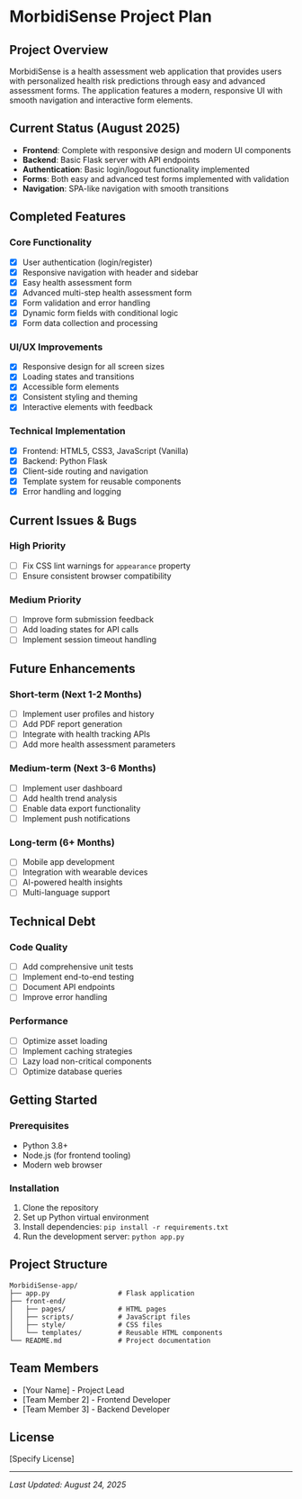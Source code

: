 # MorbidiSense Project Plan

## Project Overview
MorbidiSense is a health assessment web application that provides users with personalized health risk predictions through easy and advanced assessment forms. The application features a modern, responsive UI with smooth navigation and interactive form elements.

## Current Status (August 2025)
- **Frontend**: Complete with responsive design and modern UI components
- **Backend**: Basic Flask server with API endpoints
- **Authentication**: Basic login/logout functionality implemented
- **Forms**: Both easy and advanced test forms implemented with validation
- **Navigation**: SPA-like navigation with smooth transitions

## Completed Features

### Core Functionality
- [x] User authentication (login/register)
- [x] Responsive navigation with header and sidebar
- [x] Easy health assessment form
- [x] Advanced multi-step health assessment form
- [x] Form validation and error handling
- [x] Dynamic form fields with conditional logic
- [x] Form data collection and processing

### UI/UX Improvements
- [x] Responsive design for all screen sizes
- [x] Loading states and transitions
- [x] Accessible form elements
- [x] Consistent styling and theming
- [x] Interactive elements with feedback

### Technical Implementation
- [x] Frontend: HTML5, CSS3, JavaScript (Vanilla)
- [x] Backend: Python Flask
- [x] Client-side routing and navigation
- [x] Template system for reusable components
- [x] Error handling and logging

## Current Issues & Bugs

### High Priority
- [ ] Fix CSS lint warnings for `appearance` property
- [ ] Ensure consistent browser compatibility

### Medium Priority
- [ ] Improve form submission feedback
- [ ] Add loading states for API calls
- [ ] Implement session timeout handling

## Future Enhancements

### Short-term (Next 1-2 Months)
- [ ] Implement user profiles and history
- [ ] Add PDF report generation
- [ ] Integrate with health tracking APIs
- [ ] Add more health assessment parameters

### Medium-term (Next 3-6 Months)
- [ ] Implement user dashboard
- [ ] Add health trend analysis
- [ ] Enable data export functionality
- [ ] Implement push notifications

### Long-term (6+ Months)
- [ ] Mobile app development
- [ ] Integration with wearable devices
- [ ] AI-powered health insights
- [ ] Multi-language support

## Technical Debt

### Code Quality
- [ ] Add comprehensive unit tests
- [ ] Implement end-to-end testing
- [ ] Document API endpoints
- [ ] Improve error handling

### Performance
- [ ] Optimize asset loading
- [ ] Implement caching strategies
- [ ] Lazy load non-critical components
- [ ] Optimize database queries

## Getting Started

### Prerequisites
- Python 3.8+
- Node.js (for frontend tooling)
- Modern web browser

### Installation
1. Clone the repository
2. Set up Python virtual environment
3. Install dependencies: `pip install -r requirements.txt`
4. Run the development server: `python app.py`

## Project Structure
```
MorbidiSense-app/
├── app.py                 # Flask application
├── front-end/
│   ├── pages/             # HTML pages
│   ├── scripts/           # JavaScript files
│   ├── style/             # CSS files
│   └── templates/         # Reusable HTML components
└── README.md              # Project documentation
```

## Team Members
- [Your Name] - Project Lead
- [Team Member 2] - Frontend Developer
- [Team Member 3] - Backend Developer

## License
[Specify License]

---
*Last Updated: August 24, 2025*
